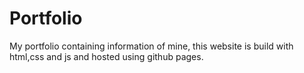 # Portfolio
My portfolio containing information of mine, this website is build with html,css and js and hosted using github pages.
